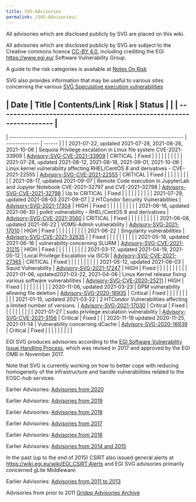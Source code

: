 ```yaml
---
title: SVG:Advisories
permalink: /SVG:Advisories/
---
```


All advisories which are disclosed publicly by SVG are placed on this wiki.

All advisories which are disclosed publicly by SVG are subject to the Creative
commons licence [CC-BY 4.0.](https://creativecommons.org/licenses/by/4.0/)
including crediting the EGI <https://www.egi.eu/> Software Vulnerability Group.

A guide to the risk categories is available at
[Notes On Risk](/SVG:Notes_On_Risk "wikilink")

SVG also provides information that may be useful to various sites concerning the
various
[SVG Speculative execution vulnerabilities](/SVG:Speculative_Execution_Vulnerabilities "wikilink")

| Date | Title | Contents/Link | Risk | Status | | |
------------------------------------------------------------------ |
------------------------------------------------------------------------------------------
| -------------------------------------------------------------------------- |
-------------- | ------ | | | 2021-07-22, updated 2021-07-28, 2021-08-26,
2021-10-06 | Sequoia Privilege escalation in Linux file system CVE-2021-33909 |
[Advisory-SVG-CVE-2021-33909](/SVG:Advisory-SVG-CVE-2021-33909 "wikilink") |
CRITICAL | Fixed | | | | | | | | | | 2021-07-28, updated 2021-08-12, 2021-08-18,
2021-09-01, 2021-10-06 | Linux kernel vulnerability affecting RHEL/CentOS 8 and
derivatives - CVE-2021-22555 |
[Advisory-SVG-CVE-2021-22555](/SVG:Advisory-SVG-CVE-2021-22555 "wikilink") |
CRITICAL | Fixed | | | | | | | | | | 2021-08-17, updated 2021-09-07 | Remote
Code execution in JupyterLab and Jupyter Notebook CVE-2021–32797 and
CVE-2021–32798 |
[Advisory-SVG-CVE-2021-32798](/SVG:Advisory-SVG-CVE-2021-32798 "wikilink") | Up
to CRITICAL | Fixed | | | | | | | | | | 2021-07-29, updated 2021-08-03
2021-09-07 | 2 HTCondor Security Vulnerabilities |
[Advisory-SVG-2021-17304](/SVG:Advisory-SVG-2021-17304 "wikilink") | HIGH |
Fixed | | | | | | | | | | 2021-06-16, updated 2021-06-30 | polkit
vulnerability - RHEL/CentOS 8 and derivatives |
[Advisory-SVG-CVE-2021-3560](/SVG:Advisory-SVG-CVE-2021-3560 "wikilink") |
CRITICAL | Fixed | | | | | | | | | | 2021-06-08, updated 2021-06-22 | VOMS-Admin
vulnerability |
[Advisory-SVG-2021-17010](/SVG:Advisory-SVG-2021-17010 "wikilink") | HIGH |
Fixed | | | | | | | | | | 2021-06-22 | Singularity vulnerabilities |
[Advisory-SVG-CVE-2021-32635](/SVG:Advisory-SVG-CVE-2021-32635 "wikilink") | |
Fixed | | | | | | | | | | 2021-05-18, updated 2021-06-16 | vulnerability
concerning SLURM |
[Advisory-SVG-CVE-2021-31215](/SVG:Advisory-SVG-CVE-2021-31215 "wikilink") |
HIGH | Fixed | | | | | | | | | | 2021-03-17, updated 2021-04-19, 2021-05-12 |
Local Privilege Escalation via iSCSI |
[Advisory-SVG-CVE-2021-27365](/SVG:Advisory-SVG-CVE-2021-27365 "wikilink") |
CRITICAL | Fixed | | | | | | | | | | 2021-05-12, updated 2021-06-03 | Squid
Vulnerability |
[Advisory-SVG-2021-17247](/SVG:Advisory-EGI-SVG-2021-17247 "wikilink") | HIGH |
Fixed | | | | | | | | | | 2021-01-06, updated2021-03-22, 2021-04-06 | Linux
Kernel release fixing various software vulnerabilities |
[Advisory-SVG-CVE-2020-25211](/SVG:Advisory-SVG-CVE-2020-25211 "wikilink") |
HIGH | Fixed | | | | | | | | | | 2020-11-06, updated 2021-03-23 | DPM
vulnerability allowing file deletion |
[Advisory-SVG-2020-16935](/SVG:Advisory-SVG-2020-16935 "wikilink") | Critical |
Fixed | | | | | | | | | | 2021-01-15, updated 2021-03-22 | 2 HTCondor
Vulnerabilities affecting a limited number of versions. |
[Advisory-SVG-2021-17030](/SVG:Advisory-SVG-2021-17030 "wikilink") | Critical |
Fixed | | | | | | | | | | 2021-01-27 | sudo privilege escalation vulnerability |
[Advisory-SVG-CVE-2021-3156](/SVG:Advisory-SVG-CVE-2021-3156 "wikilink") |
Critical | Fixed | | | 2020-11-19 updated 2020-11-25, 2021-01-14 | Vulnerability
concerning dCache |
[Advisory-SVG-2020-16939](/SVG:Advisory-SVG-2020-16939 "wikilink") | Critical |
Fixed | | | | | | | | |

EGI SVG produces advisories according to the
[EGI Software Vulnerability Issue Handling Process](https://documents.egi.eu/document/3145),
which was revised in 2017 and approved by the EGI OMB in November 2017.

Note that SVG is currently working on how to better cope with reducing
homogeneity of the infrastructure and handle vulnerabilities related to the
EOSC-hub services.

Earlier Advisories: [Advisories from 2020](./SVG:Advisories-SVG-2020.md)

Earlier Advisories: [Advisories from 2019](./SVG:Advisories-SVG-2019.md)

Earlier Advisories: [Advisories from 2018](./SVG:Advisories-SVG-2018.md)

Earlier Advisories: [Advisories from 2017](./SVG:Advisories-SVG-2017.md)

Earlier Advisories: [Advisories from 2016](./SVG:Advisories-SVG-2016.md)

Earlier Advisories:
[Advisories from 2014 and 2015](./SVG:Advisories-SVG-2014-2015.md)

In the past (up to the end of 2015) CSIRT also issued general alerts at
<https://wiki.egi.eu/wiki/EGI_CSIRT:Alerts> and EGI SVG advisories primarily
concerned gLite Middleware.

Earlier Advisories:
[Advisories from 2011 to 2013](./SVG:Advisories-SVG-2011-2013)

Advisories from prior to 2011
[Gridpp Advisories Archive](https://archive.gridpp.ac.uk/gsvg/advisories/)
